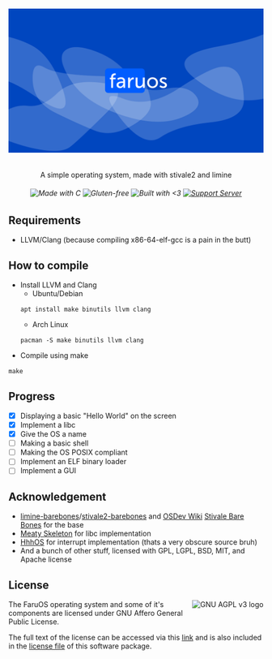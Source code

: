 # <p align="center">![FaruOS](logo_w_bg.png)</p>
<p align="center">A simple operating system, made with stivale2 and limine</p>

###### <p align="center">![Made with C](https://forthebadge.com/images/badges/made-with-c.svg) ![Gluten-free](https://forthebadge.com/images/badges/gluten-free.svg) ![Built with <3](https://forthebadge.com/images/badges/built-with-love.svg) [![Support Server](https://img.shields.io/discord/870148344205443073.svg?label=&logo=discord&logoColor=ffffff&color=5865F2&style=for-the-badge)](https://discord.gg/KvbDSaF5fr)</p>
<!-- centered image with link doesn't work outside header -->

## Requirements
* LLVM/Clang (because compiling x86-64-elf-gcc is a pain in the butt)

## How to compile
* Install LLVM and Clang
	* Ubuntu/Debian
	```
	apt install make binutils llvm clang
	```
	* Arch Linux
	```
	pacman -S make binutils llvm clang
	```
* Compile using make
```
make
```

## Progress
- [x] Displaying a basic "Hello World" on the screen
- [x] Implement a libc
- [x] Give the OS a name
- [ ] Making a basic shell
- [ ] Making the OS POSIX compliant
- [ ] Implement an ELF binary loader
- [ ] Implement a GUI

## Acknowledgement
* [limine-barebones](https://github.com/limine-bootloader/limine-barebones)/[stivale2-barebones](https://github.com/limine-bootloader/limine-barebones/tree/master/stivale2-barebones) and [OSDev Wiki](https://wiki.osdev.org/) [Stivale Bare Bones](https://wiki.osdev.org/Stivale_Bare_Bones) for the base
* [Meaty Skeleton](https://wiki.osdev.org/Meaty_Skeleton) for libc implementation
* [HhhOS](https://git.hippoz.xyz/tunacangamer/HhhOS/) for interrupt implementation (thats a very obscure source bruh)
* And a bunch of other stuff, licensed with GPL, LGPL, BSD, MIT, and Apache license

## License
<a href="https://www.gnu.org/licenses/agpl-3.0.en.html"><img align="right" height="64" alt="GNU AGPL v3 logo" src="https://upload.wikimedia.org/wikipedia/commons/0/06/AGPLv3_Logo.svg"/></a>
The FaruOS operating system and some of it's components are licensed under GNU Affero General Public License.

The full text of the license can be accessed via this [link](https://www.gnu.org/licenses/agpl-3.0.en.html) and is also included in the [license file](LICENSE) of this software package.
